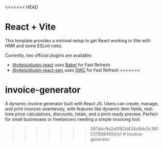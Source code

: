 <<<<<<< HEAD
# React + Vite

This template provides a minimal setup to get React working in Vite with HMR and some ESLint rules.

Currently, two official plugins are available:

- [@vitejs/plugin-react](https://github.com/vitejs/vite-plugin-react/blob/main/packages/plugin-react/README.md) uses [Babel](https://babeljs.io/) for Fast Refresh
- [@vitejs/plugin-react-swc](https://github.com/vitejs/vite-plugin-react-swc) uses [SWC](https://swc.rs/) for Fast Refresh
=======
# invoice-generator
A dynamic invoice generator built with React JS. Users can create, manage, and print invoices seamlessly, with features like dynamic item fields, real-time price calculations, discounts, totals, and a print-ready preview. Perfect for small businesses or freelancers needing a simple invoicing tool.
>>>>>>> 087abc9a2a0f82d434c8dc3c381537898455e1cf
#   I n v o i c e - g e n e r a t o r  
 